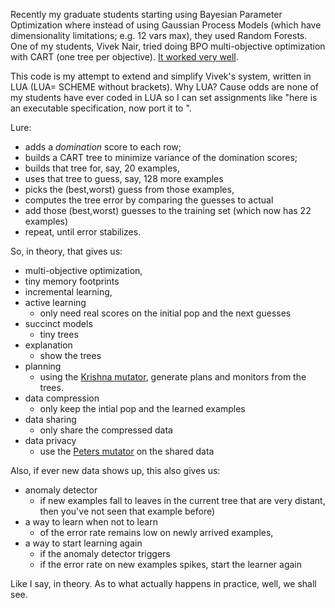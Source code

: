 

Recently my graduate students starting using  Bayesian Parameter Optimization where instead of using Gaussian
Process Models (which have dimensionality limitations; e.g. 12 vars max), they used
Random Forests.  One of my students, Vivek Nair, tried doing BPO multi-objective optimization
with CART (one tree per  objective). [It worked very well](https://arxiv.org/pdf/1705.05018.pdf).

This code is my attempt to extend and simplify Vivek's system, written in LUA (LUA= SCHEME without brackets).
Why LUA? Cause odds are none of my students have ever coded in LUA  so I can set assignments like
"here is an executable specification, now port it to <yourFavLanguage>".

Lure:

- adds a _domination_ score to each row;
- builds a CART tree to minimize variance of the domination scores;
- builds that tree for, say, 20 examples, 
- uses that tree to guess, say, 128 more examples
- picks the (best,worst) guess from those examples,
- computes the tree error by comparing the guesses to actual
- add those (best,worst) guesses to the training set (which now has 22 examples)
- repeat, until error stabilizes.

So, in theory, that gives us:

- multi-objective optimization, 
- tiny memory footprints
- incremental learning,  
- active learning 
    - only need real scores on the initial pop and the next guesses
- succinct models 
    - tiny trees
- explanation
    - show the trees
- planning
    - using the [Krishna mutator](https://arxiv.org/pdf/1609.03614.pdf), 
      generate plans and monitors from the trees.
- data compression
    - only keep the intial pop and the learned examples
- data sharing
    - only share the compressed data
- data privacy
    - use the [Peters mutator](http://menzies.us/pdf/15lace2.pdf) on the shared data

Also, if ever new data shows up, this also gives us:

- anomaly detector 
    - if new examples fall to leaves in the current tree that are very distant,
  then you've not seen that example before)
- a way to learn when not to learn 
    - of the error rate remains low on newly arrived examples,
- a way to start learning again 
    - if the anomaly detector triggers 
    - if the error rate on new examples spikes, start the learner again

Like I say, in theory. As to what actually happens in practice, well, we shall see.


